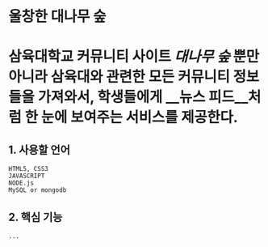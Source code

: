 울창한 대나무 숲
================

# 삼육대학교 커뮤니티 사이트 *대나무 숲* 뿐만 아니라 삼육대와 관련한 모든 커뮤니티 정보들을 가져와서, 학생들에게 __뉴스 피드__처럼 한 눈에 보여주는 서비스를 제공한다.

## 1. 사용할 언어
```
HTML5, CSS3
JAVASCRIPT
NODE.js
MySQL or mongodb
```

## 2. 핵심 기능
```
...
```  
